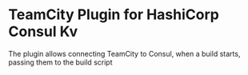 # TeamCity Plugin for HashiCorp Consul Kv

The plugin allows connecting TeamCity to Consul, when a build starts, passing them to the build script

